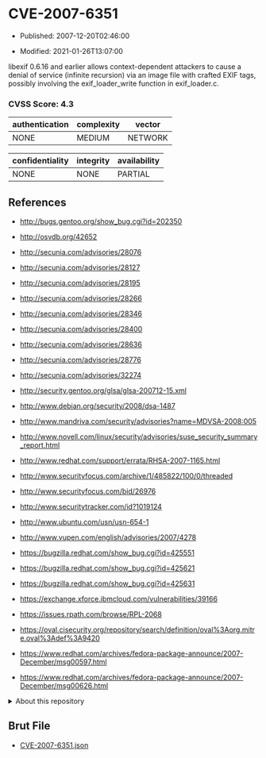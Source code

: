 # CVE-2007-6351

- Published: 2007-12-20T02:46:00

- Modified: 2021-01-26T13:07:00

libexif 0.6.16 and earlier allows context-dependent attackers to cause a denial of service (infinite recursion) via an image file with crafted EXIF tags, possibly involving the exif_loader_write function in exif_loader.c.

### CVSS Score: **4.3**

| authentication | complexity | vector |
| --- | --- | --- |
| NONE | MEDIUM | NETWORK |

| confidentiality | integrity | availability |
| --- | --- | --- |
| NONE | NONE | PARTIAL |

## References

* http://bugs.gentoo.org/show_bug.cgi?id=202350

* http://osvdb.org/42652

* http://secunia.com/advisories/28076

* http://secunia.com/advisories/28127

* http://secunia.com/advisories/28195

* http://secunia.com/advisories/28266

* http://secunia.com/advisories/28346

* http://secunia.com/advisories/28400

* http://secunia.com/advisories/28636

* http://secunia.com/advisories/28776

* http://secunia.com/advisories/32274

* http://security.gentoo.org/glsa/glsa-200712-15.xml

* http://www.debian.org/security/2008/dsa-1487

* http://www.mandriva.com/security/advisories?name=MDVSA-2008:005

* http://www.novell.com/linux/security/advisories/suse_security_summary_report.html

* http://www.redhat.com/support/errata/RHSA-2007-1165.html

* http://www.securityfocus.com/archive/1/485822/100/0/threaded

* http://www.securityfocus.com/bid/26976

* http://www.securitytracker.com/id?1019124

* http://www.ubuntu.com/usn/usn-654-1

* http://www.vupen.com/english/advisories/2007/4278

* https://bugzilla.redhat.com/show_bug.cgi?id=425551

* https://bugzilla.redhat.com/show_bug.cgi?id=425621

* https://bugzilla.redhat.com/show_bug.cgi?id=425631

* https://exchange.xforce.ibmcloud.com/vulnerabilities/39166

* https://issues.rpath.com/browse/RPL-2068

* https://oval.cisecurity.org/repository/search/definition/oval%3Aorg.mitre.oval%3Adef%3A9420

* https://www.redhat.com/archives/fedora-package-announce/2007-December/msg00597.html

* https://www.redhat.com/archives/fedora-package-announce/2007-December/msg00626.html

<details>
<summary>About this repository</summary> 

  This repository is part of the project [Live Hack CVE](https://github.com/Live-Hack-CVE). Main website can be found [www.live-hack.org](https://www.live-hack.org) 
  
  Made by [Sn0wAlice](https://github.com/Sn0wAlice) for the people that care about security and need to have a feed of the latest CVEs. Hope you enjoy it, don't forget to star the repo and follow me on [Twitter](https://twitter.com/Sn0wAlice) and [Github](https://github.com/Sn0wAlice). And that is my [personnal website](https://www.alice-snow.me/)

  - [Home Page](https://github.com/Live-Hack-CVE)
  - [Framework](https://github.com/Live-Hack-CVE/cve-framework)
  - [CVE database](https://github.com/Live-Hack-CVE/full_database)
  - [Changelog](https://github.com/Live-Hack-CVE/Changelog)
</details>

## Brut File

* [CVE-2007-6351.json](https://raw.githubusercontent.com/Live-Hack-CVE/full_database/main/cves/2007/CVE-2007-6351.json)

